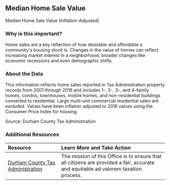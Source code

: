 ## Median Home Sale Value
Median Home Sale Value (Inflation-Adjusted)

### Why is this important?
Home sales are a key reflection of how desirable and affordable a community's housing stock is. Changes in the value of homes can reflect increasing market interest in a neighborhood, broader changes like economic recessions and even demographic shifts. 

### About the Data
This information reflects home sales reported in Tax Administration property records from 2001 through 2016 and includes 1-, 2-, 3-, and 4-family homes, condos, townhouses, mobile homes, and non-residential buildings converted to residential. Large multi-unit commercial residential sales are excluded. Values have been inflation adjusted to 2016 values using the Consumer Price Index for housing.  

Source: Durham County Tax Administration

### Additional Resources
|Resource | Learn More and Take Action | 
|:--- | :--- |
|[Durham County Tax Administration](http://dconc.gov/government/departments-f-z/tax-administration)| The mission of this Office is to ensure that all citizens are provided a fair, accurate and equitable ad valorem taxation process.

